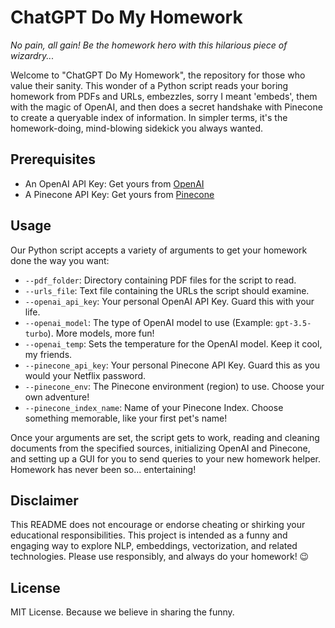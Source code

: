 # ChatGPT Do My Homework

*No pain, all gain! Be the homework hero with this hilarious piece of wizardry...*

Welcome to "ChatGPT Do My Homework", the repository for those who value their sanity. This wonder of a Python script reads your boring homework from PDFs and URLs, embezzles, sorry I meant 'embeds', them with the magic of OpenAI, and then does a secret handshake with Pinecone to create a queryable index of information. In simpler terms, it's the homework-doing, mind-blowing sidekick you always wanted.

## Prerequisites

* An OpenAI API Key: Get yours from [OpenAI](https://platform.openai.com/account/api-keys)
* A Pinecone API Key: Get yours from [Pinecone](https://www.pinecone.io/)

## Usage

Our Python script accepts a variety of arguments to get your homework done the way you want:

* `--pdf_folder`: Directory containing PDF files for the script to read.
* `--urls_file`: Text file containing the URLs the script should examine.
* `--openai_api_key`: Your personal OpenAI API Key. Guard this with your life.
* `--openai_model`: The type of OpenAI model to use (Example: `gpt-3.5-turbo`). More models, more fun!
* `--openai_temp`: Sets the temperature for the OpenAI model. Keep it cool, my friends.
* `--pinecone_api_key`: Your personal Pinecone API Key. Guard this as you would your Netflix password.
* `--pinecone_env`: The Pinecone environment (region) to use. Choose your own adventure!
* `--pinecone_index_name`: Name of your Pinecone Index. Choose something memorable, like your first pet's name!

Once your arguments are set, the script gets to work, reading and cleaning documents from the specified sources, initializing OpenAI and Pinecone, and setting up a GUI for you to send queries to your new homework helper. Homework has never been so... entertaining!

## Disclaimer

This README does not encourage or endorse cheating or shirking your educational responsibilities. This project is intended as a funny and engaging way to explore NLP, embeddings, vectorization, and related technologies. Please use responsibly, and always do your homework! 😉

## License

MIT License. Because we believe in sharing the funny.
